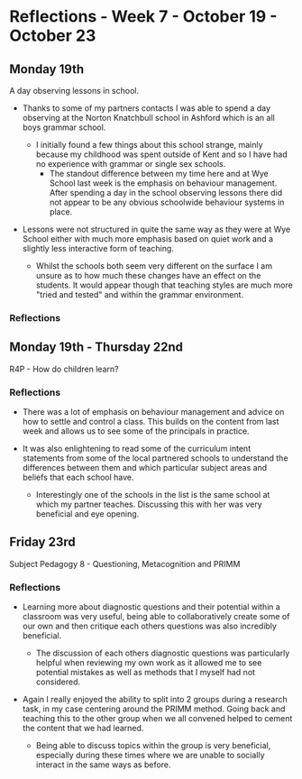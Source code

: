 Reflections - Week 7 - October 19 - October 23
===

Monday 19th
---
A day observing lessons in school.

* Thanks to some of my partners contacts I was able to spend a day observing at the Norton Knatchbull school in Ashford which is an all boys grammar school.
    * I initially found a few things about this school strange, mainly because my childhood was spent outside of Kent and so I have had no experience with grammar or single sex schools.
        * The standout difference between my time here and at Wye School last week is the emphasis on behaviour management. After spending a day in the school observing lessons there did not appear to be any obvious schoolwide behaviour systems in place.

* Lessons were not structured in quite the same way as they were at Wye School either with much more emphasis based on quiet work and a slightly less interactive form of teaching.
    * Whilst the schools both seem very different on the surface I am unsure as to how much these changes have an effect on the students. It would appear though that teaching styles are much more "tried and tested" and within the grammar environment.

### Reflections

Monday 19th - Thursday 22nd
---
R4P - How do children learn?

### Reflections
* There was a lot of emphasis on behaviour management and advice on how to settle and control a class. This builds on the content from last week and allows us to see some of the principals in practice.

* It was also enlightening to read some of the curriculum intent statements from some of the local partnered schools to understand the differences between them and which particular subject areas and beliefs that each school have.
    * Interestingly one of the schools in the list is the same school at which my partner teaches. Discussing this with her was very beneficial and eye opening.

Friday 23rd
---
Subject Pedagogy 8 - Questioning, Metacognition and PRIMM

### Reflections
* Learning more about diagnostic questions and their potential within a classroom was very useful, being able to collaboratively create some of our own and then critique each others questions was also incredibly beneficial.
    * The discussion of each others diagnostic questions was particularly helpful when reviewing my own work as it allowed me to see potential mistakes as well as methods that I myself had not considered.

* Again I really enjoyed the ability to split into 2 groups during a research task, in my case centering around the PRIMM method. Going back and teaching this to the other group when we all convened helped to cement the content that we had learned.
    * Being able to discuss topics within the group is very beneficial, especially during these times where we are unable to socially interact in the same ways as before. 